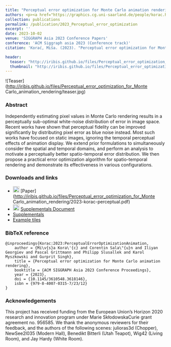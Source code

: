 ```yaml
---
title: "Perceptual error optimization for Monte Carlo animation rendering"
authors: <p><a href="https://graphics.cg.uni-saarland.de/people/korac.html">Miša Korać</a>, <a href="https://iribis.github.io/">Corentin Salaün</a>, <a href="http://iliyan.com/">Iliyan Georgiev</a>, <a href="https://graphics.cg.uni-saarland.de/people/grittmann.html">Pascal Grittmann</a>, <a href="https://graphics.cg.uni-saarland.de/people/slusallek.html">Philipp Slusallek</a>, <a href="https://people.mpi-inf.mpg.de/~gsingh/">Gurprit Singh</a></p>
collection: publications
permalink: /publication/2023_Perceptual_error_optimization
excerpt: ''
date: 2023-10-02
venue: 'SIGGRAPH Asia 2023 Conference Papers'
conference: 'ACM Siggraph asia 2023 (Conference track)'
citation: 'Korać, Miša. (2023). "Perceptual error optimization for Monte Carlo animation rendering" <i>SIGGRAPH Asia 2023 Conference Papers</i>.'

header:
  teaser: "http://iribis.github.io/files/Perceptual_error_optimization_for_Monte Carlo_animation_rendering/teaser.jpg"
  thumbnail: "http://iribis.github.io/files/Perceptual_error_optimization_for_Monte Carlo_animation_rendering/thumbnail.jpg"
---
```


![Teaser](http://iribis.github.io/files/Perceptual_error_optimization_for_Monte Carlo_animation_rendering/teaser.jpg)

### Abstract

Independently estimating pixel values in Monte Carlo rendering results in a perceptually sub-optimal white-noise distribution of error in image space. Recent works have shown that perceptual fidelity can be improved significantly by distributing pixel error as blue noise instead. Most such works have focused on static images, ignoring the temporal perceptual effects of animation display. We extend prior formulations to simultaneously consider the spatial and temporal domains, and perform an analysis to motivate a perceptually better spatio-temporal error distribution. We then propose a practical error optimization algorithm for spatio-temporal rendering and demonstrate its effectiveness in various configurations.


### Downloads and links
- <img width="20px" src="http://iribis.github.io/assets/fonts/file-pdf-solid.svg"> [Paper](http://iribis.github.io/files/Perceptual_error_optimization_for_Monte Carlo_animation_rendering/2023-korac-perceptual.pdf)<br />
- <img width="20px" src="http://iribis.github.io/assets/fonts/file-pdf-solid.svg"> [Supplementals Document](http://iribis.github.io/extra/2023_Perceptual_error_optim/2023-korac-perceptual-supp.pdf)<br />
- <i class="fas fa-fw fa-link" aria-hidden="true"></i> [Supplementals](http://iribis.github.io/extra/2023_Perceptual_error_optim/supplemental_viewer/index.html)<br />
- <i class="fas fa-fw fa-archive" aria-hidden="true"></i> <a href="http://iribis.github.io/extra/2023_Perceptual_error_optim/2023_korac_tile_data.zip" download="http://iribis.github.io/extra/2023_Perceptual_error_optim/2023_korac_tile_data.zip">Example tiles</a><br />


### BibTeX reference

    @inproceedings{Korac:2023:PerceptualErrorOptimizationAnimation,
        author = {Mi\v{s}a Kora\'{c} and Corentin Sala\"{u}n and Iliyan Georgiev and Pascal Grittmann and Philipp Slusallek and Karol Myszkowski and Gurprit Singh},
        title = {Perceptual error optimization for Monte Carlo animation rendering},
        booktitle = {ACM SIGGRAPH Asia 2023 Conference Proceedings},
        year = {2023},
        doi = {10.1145/3610548.3618146},
        isbn = {979-8-4007-0315-7/23/12}
    }

### Acknowledgements

This project has received funding from the European Union’s Horizon 2020 research and innovation program under Marie SkłodowskaCurie grant agreement no. 956585. We thank the anonymous reviewers for their feedback, and the authors of the following scenes: julioras3d (Chopper), NewSee2l035 (Modern Hall), Benedikt Bitterli (Utah Teapot), Wig42 (Living Room), and Jay Hardy (White Room).